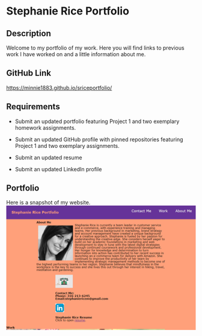 # Stephanie Rice Portfolio

## Description

Welcome to my portfolio of my work. Here you will find links to previous work I have worked on and a little information about me.

## GitHub Link

https://minnie1883.github.io/sriceportfolio/

## Requirements

- Submit an updated portfolio featuring Project 1 and two exemplary homework assignments.

- Submit an updated GitHub profile with pinned repositories featuring Project 1 and two exemplary assignments.

- Submit an updated resume

- Submit an updated LinkedIn profile

## Portfolio

Here is a snapshot of my website.
![portfolio](./assets/Images/Screenshot.PNG)
